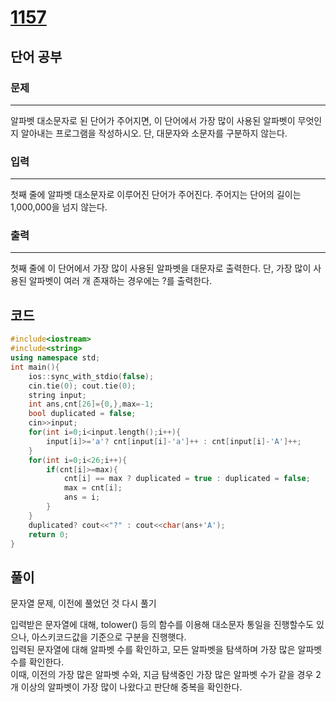 # [1157](https://www.acmicpc.net/problem/1157)

## 단어 공부

### 문제

---

알파벳 대소문자로 된 단어가 주어지면, 이 단어에서 가장 많이 사용된 알파벳이 무엇인지 알아내는 프로그램을 작성하시오. 단, 대문자와 소문자를 구분하지 않는다.

### 입력

---

첫째 줄에 알파벳 대소문자로 이루어진 단어가 주어진다. 주어지는 단어의 길이는 1,000,000을 넘지 않는다.

### 출력

---

첫째 줄에 이 단어에서 가장 많이 사용된 알파벳을 대문자로 출력한다. 단, 가장 많이 사용된 알파벳이 여러 개 존재하는 경우에는 ?를 출력한다.

## 코드

```c++
#include<iostream>
#include<string>
using namespace std;
int main(){
    ios::sync_with_stdio(false);
    cin.tie(0); cout.tie(0);
    string input;
    int ans,cnt[26]={0,},max=-1;
    bool duplicated = false;
    cin>>input;
    for(int i=0;i<input.length();i++){
        input[i]>='a'? cnt[input[i]-'a']++ : cnt[input[i]-'A']++;
    }
    for(int i=0;i<26;i++){
        if(cnt[i]>=max){
            cnt[i] == max ? duplicated = true : duplicated = false;
            max = cnt[i];
            ans = i;
        }
    }
    duplicated? cout<<"?" : cout<<char(ans+'A');
    return 0;
}
```

## 풀이

문자열 문제, 이전에 풀었던 것 다시 풀기  

입력받은 문자열에 대해, tolower() 등의 함수를 이용해 대소문자 통일을 진행할수도 있으나, 아스키코드값을 기준으로 구분을 진행햇다.  
입력된 문자열에 대해 알파벳 수를 확인하고, 모든 알파벳을 탐색하며 가장 많은 알파벳 수를 확인한다.  
이때, 이전의 가장 많은 알파벳 수와, 지금 탐색중인 가장 많은 알파벳 수가 같을 경우 2개 이상의 알파벳이 가장 많이 나왔다고 판단해 중복을 확인한다.
